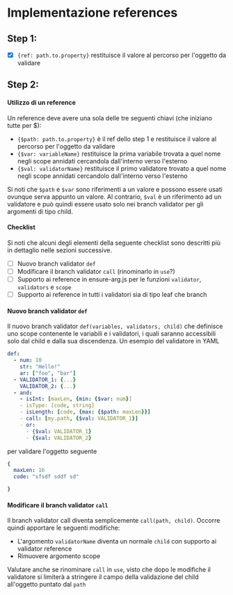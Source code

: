 # Implementazione references

## Step 1:
- [x] `{ref: path.to.property}` restituisce il valore al percorso per l'oggetto da validare

## Step 2:

#### Utilizzo di un reference
Un reference deve avere una sola delle tre seguenti chiavi (che iniziano tutte per $):
- `{$path: path.to.property}` è il ref dello step 1 e restituisce il valore al percorso per l'oggetto da validare
- `{$var: variableName}` restituisce la prima variabile trovata a quel nome negli scope annidati cercandola dall'interno verso l'esterno
- `{$val: validatorName}` restituisce il primo validatore trovato a quel nome negli scope annidati cercandolo dall'interno verso l'esterno

Si noti che `$path` e `$var` sono riferimenti a un valore e possono essere usati ovunque serva appunto un valore.
Al contrario, `$val` è un riferimento ad un validatore e può quindi essere usato solo nei branch validator per gli argomenti di tipo child. 

#### Checklist
Si noti che alcuni degli elementi della seguente checklist sono descritti più in dettaglio nelle sezioni successive.
- [ ] Nuovo branch validator `def`
- [ ] Modificare il branch validator `call` (rinominarlo in `use`?)
- [ ] Supporto ai reference in ensure-arg.js per le funzioni `validator`, `validators` e `scope`
- [ ] Supporto ai reference in tutti i validatori sia di tipo leaf che branch

#### Nuovo branch validator `def`
Il nuovo branch validator
  `def(variables, validators, child)`
che definisce uno scope contenente le variabili e i validatori, i quali saranno accessibili solo dal child e dalla sua discendenza.
Un esempio del validatore in YAML 
````yaml
def:
  - num: 10
    str: "Hello!"
    ar: ["foo", "bar"]
  - VALIDATOR_1: {...}
    VALIDATOR_2: {...}
  - and:
    - isInt: [maxLen, {min: {$var: num}]
    - isType: [code, string]
    - isLength: [code, {max: {$path: maxLen}}]
    - call: [my.path, {$val: VALIDATOR_1}]
    - or:
      - {$val: VALIDATOR_1}
      - {$val: VALIDATOR_2}
````
per validare l'oggetto seguente
````yaml
{
  maxLen: 16
  code: "sfsdf sddf sd"

}
````
#### Modificare il branch validator `call`
Il branch validator call diventa semplicemente `call(path, child)`.
Occorre quindi apportare le seguenti modifiche:
- L'argomento `validatorName` diventa un normale `child` con supporto ai validator reference
- Rimuovere argomento scope

Valutare anche se rinominare `call` in `use`, visto che dopo le modifiche il validatore si limiterà a stringere il campo della validazione del child all'oggetto puntato dal `path`

